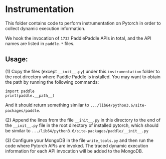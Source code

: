 # Instrumentation 

This folder contains code to perform instrumentation on Pytorch in order to collect dynamic execution information.

We hook the invocation of `1732` PaddlePaddle APIs in total, and the API names are listed in `paddle.*` files.

## Usage:

(1) Copy the files (except `__init__.py`) under this `instrumentation` folder to the root directory where Paddle Paddle is installed. You may want to obtain the path by running the following commands:
```
import paddle
print(paddle.__path__)
```
And it should return something similar to `.../lib64/python3.6/site-packages/paddle`.

(2) Append the lines from the file `__init__.py` in this directory to the end of the `__init__.py` file in the root directory of installed pytorch, which should be similar to `.../lib64/python3.6/site-packages/paddle/__init__.py`

(3) Configure your MongoDB in the file `write_tools.py` and then run the code where Pytorch APIs are invoked. The traced dynamic execution information for each API invocation will be added to the MongoDB.
